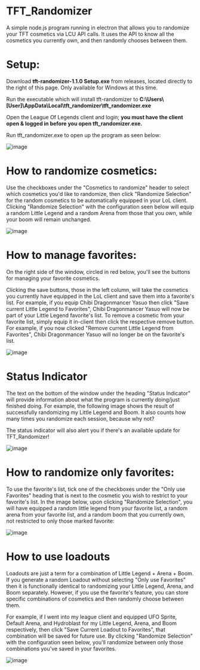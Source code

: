 # TFT_Randomizer

A simple node.js program running in electron that allows you to randomize your TFT cosmetics via LCU API calls. It uses the API to know all the cosmetics you currently own, and then randomly chooses between them. 

# Setup:

Download **tft-randomizer-1.1.0 Setup.exe** from releases, located directly to the right of this page. Only available for Windows at this time.

Run the executable which will install tft-randomizer to **C:\Users\\[User]\AppData\Local\tft_randomizer\tft_randomizer.exe**

Open the League Of Legends client and login; **you must have the client open & logged in before you open tft_randomizer.exe.**

Run tft_randomizer.exe to open up the program as seen below:

![image](https://user-images.githubusercontent.com/11037841/215920627-16cf3438-b049-4b35-bcbf-d031c555eab1.png)

# How to randomize cosmetics:
Use the checkboxes under the "Cosmetics to randomize" header to select which cosmetics you'd like to randomize, then click "Randomize Selection" for the random cosmetics to be automatically equipped in your LoL client. Clicking "Randomize Selection" with the configuration seen below will equip a random Little Legend and a random Arena from those that you own, while your boom will remain unchanged.

![image](https://user-images.githubusercontent.com/11037841/215922214-9f5818b7-5854-419c-8970-815c6eacf384.png)

# How to manage favorites:
On the right side of the window, circled in red below, you'll see the buttons for managing your favorite cosmetics. 

Clicking the save buttons, those in the left column, will take the cosmetics you currently have equipped in the LoL client and save them into a favorite's list. For example, if you equip Chibi Dragonmancer Yasuo then click "Save current Little Legend to Favorites", Chibi Dragonmancer Yasuo will now be part of your Little Legend favorite's list. To remove a cosmetic from your favorite list, simply equip it in-client then click the respective remove button. For example, if you now clicked "Remove current Little Legend from Favorites", Chibi Dragonmancer Yasuo will no longer be on the favorite's list. 

![image](https://user-images.githubusercontent.com/11037841/215921194-dfe6bf55-50f1-47b8-aeab-64a42b25fb1e.png)

# Status Indicator
The text on the bottom of the window under the heading "Status Indicator" will provide information about what the program is currently doing/just finished doing. For example, the following image shows the result of successfully randomizing my Little Legend and Boom. It also counts how many times you randomize each session, because why not?

The status indicator will also alert you if there's an available update for TFT_Randomizer!

![image](https://user-images.githubusercontent.com/11037841/215923299-4b33756a-9406-4e48-afea-236c8bcdacc0.png)

# How to randomize only favorites:
To use the favorite's list, tick one of the checkboxes under the "Only use Favorites" heading that is next to the cosmetic you wish to restrict to your favorite's list. In the image below, upon clicking "Randomize Selection", you will have equipped a random little legend from your favorite list, a random arena from your favorite list, and a random boom that you currently own, not restricted to only those marked favorite:

![image](https://user-images.githubusercontent.com/11037841/215923443-96a21ef3-7557-41ba-98be-efc43bf6677a.png)

# How to use loadouts

Loadouts are just a term for a combination of Little Legend + Arena + Boom. If you generate a random Loadout without selecting "Only use Favorites" then it is functionally identical to randomizing your Little Legend, Arena, and Boom separately. However, if you use the favorite's feature, you can store specific combinations of cosmetics and then randomly choose between them. 

For example, if I went into my league client and equipped UFO Sprite, Default Arena, and Hydroblast for my Little Legend, Arena, and Boom respectively, then click "Save Current Loadout to Favorites", that combination will be saved for future use. By clicking "Randomize Selection" with the configuration seen below, you'll randomize between only those combinations you've saved in your favorites. 

![image](https://user-images.githubusercontent.com/11037841/215923504-fc48e80e-5e53-4881-a89f-84e9870a428d.png)

